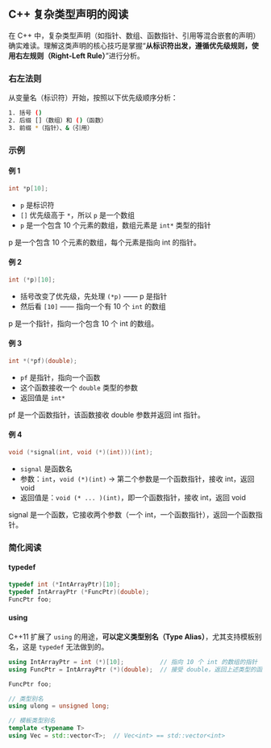 ## C++ 复杂类型声明的阅读

在 C++ 中，复杂类型声明（如指针、数组、函数指针、引用等混合嵌套的声明）确实难读。理解这类声明的核心技巧是掌握“**从标识符出发，遵循优先级规则，使用右左规则（Right-Left Rule）**”进行分析。

### 右左法则

从变量名（标识符）开始，按照以下优先级顺序分析：

```bash
1. 括号 ()
2. 后缀 []（数组）和 ()（函数）
3. 前缀 *（指针）、&（引用）
```

### 示例

#### 例 1

```cpp
int *p[10];
```

- `p` 是标识符
- `[]` 优先级高于 `*`，所以 `p` 是一个数组
- `p` 是一个包含 10 个元素的数组，数组元素是 `int*` 类型的指针

p 是一个包含 10 个元素的数组，每个元素是指向 int 的指针。

#### 例 2

```cpp
int (*p)[10];
```

- 括号改变了优先级，先处理 `(*p)` —— p 是指针
- 然后看 `[10]` —— 指向一个有 10 个 `int` 的数组

p 是一个指针，指向一个包含 10 个 int 的数组。

#### 例 3

```cpp
int *(*pf)(double);
```

- `pf` 是指针，指向一个函数
- 这个函数接收一个 `double` 类型的参数
- 返回值是 `int*`

pf 是一个函数指针，该函数接收 double 参数并返回 int 指针。

#### 例 4

```cpp
void (*signal(int, void (*)(int)))(int);
```

- `signal` 是函数名
- 参数：`int`，`void (*)(int)` → 第二个参数是一个函数指针，接收 int，返回 void
- 返回值是：`void (* ... )(int)`，即一个函数指针，接收 int，返回 void

signal 是一个函数，它接收两个参数（一个 int，一个函数指针），返回一个函数指针。

### 简化阅读

#### typedef

```cpp
typedef int (*IntArrayPtr)[10];
typedef IntArrayPtr (*FuncPtr)(double);
FuncPtr foo;
```

#### using

C++11 扩展了 `using` 的用途，**可以定义类型别名（Type Alias）**，尤其支持模板别名，这是 `typedef` 无法做到的。

```cpp
using IntArrayPtr = int (*)[10];          // 指向 10 个 int 的数组的指针
using FuncPtr = IntArrayPtr (*)(double);  // 接受 double，返回上述类型的函数指针

FuncPtr foo;

// 类型别名
using ulong = unsigned long;

// 模板类型别名
template <typename T>
using Vec = std::vector<T>;  // Vec<int> == std::vector<int>
```